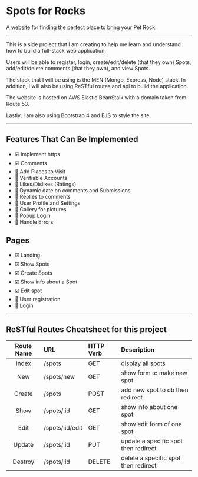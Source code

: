 # Spots for Rocks

A [website](http://spotsfor.rocks) for finding the perfect place to bring your Pet Rock.

---

This is a side project that I am creating to help me learn and understand how to build a full-stack web application.

Users will be able to register, login, create/edit/delete (that they own) Spots, add/edit/delete comments (that they own), and view Spots.

The stack that I will be using is the MEN (Mongo, Express, Node) stack. In addition, I will also be using ReSTful routes and api to build the application.

The website is hosted on AWS Elastic BeanStalk with a domain taken from Route 53.

Lastly, I am also using Bootstrap 4 and EJS to style the site.

---

## Features That Can Be Implemented

- :ballot_box_with_check: Implement https
- :ballot_box_with_check: Comments
- :black_square_button: Add Places to Visit
- :black_square_button: Verifiable Accounts
- :black_square_button: Likes/Dislikes (Ratings)
- :black_square_button: Dynamic date on comments and Submissions
- :black_square_button: Replies to comments
- :black_square_button: User Profile and Settings
- :black_square_button: Gallery for pictures
- :black_square_button: Popup Login
- :black_square_button: Handle Errors

## Pages

- :ballot_box_with_check: Landing
- :ballot_box_with_check: Show Spots
- :ballot_box_with_check: Create Spots
- :ballot_box_with_check: Show info about a Spot
- :ballot_box_with_check: Edit spot
- :black_square_button: User registration
- :black_square_button: Login

---

## ReSTful Routes Cheatsheet for this project

| Route Name | URL             | HTTP Verb | Description                          |
| :--------: | :-------------- | :-------- | :----------------------------------- |
|   Index    | /spots          | GET       | display all spots                    |
|    New     | /spots/new      | GET       | show form to make new spot           |
|   Create   | /spots          | POST      | add new spot to db then redirect     |
|    Show    | /spots/:id      | GET       | show info about one spot             |
|    Edit    | /spots/:id/edit | GET       | show edit form of one spot           |
|   Update   | /spots/:id      | PUT       | update a specific spot then redirect |
|  Destroy   | /spots/:id      | DELETE    | delete a specific spot then redirect |
